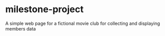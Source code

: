 # milestone-project
A simple web page for a fictional movie club for collecting and displaying members data
